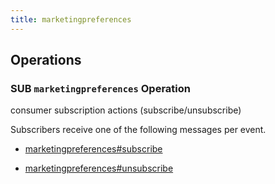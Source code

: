 ```yaml
---
title: marketingpreferences
---
```

## Operations



### SUB `marketingpreferences` Operation

consumer subscription actions (subscribe/unsubscribe)

Subscribers receive one of the following messages per event.

* [marketingpreferences#subscribe](message/marketingpreferences.subscribe)

* [marketingpreferences#unsubscribe](message/marketingpreferences.unsubscribe)


